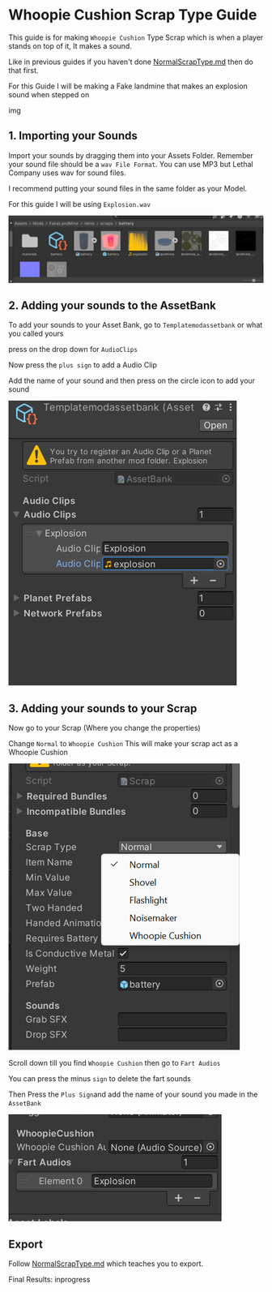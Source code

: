 # Whoopie Cushion Scrap Type Guide

This guide is for making `Whoopie Cushion` Type Scrap which is when a player stands on top of it, It makes a sound.

Like in previous guides if you haven't done [NormalScrapType.md](https://github.com/BuffMage/LethalExpansionGuides/blob/main/ScrapGuides/NormalScrapType.md) then do that first.

For this Guide I will be making a Fake landmine that makes an explosion sound when stepped on

img

## 1. Importing your Sounds

Import your sounds by dragging them into your Assets Folder. Remember your sound file should be a `wav File Format`. You can use MP3 but Lethal Company uses wav for sound files.

I recommend putting your sound files in the same folder as your Model.

For this guide I will be using `Explosion.wav`

![AssetFolder](https://github.com/BuffMage/LethalExpansionGuides/blob/main/Images/AssetFolderforWhoopieCushion.png)

## 2. Adding your sounds to the AssetBank

To add your sounds to your Asset Bank, go to `Templatemodassetbank` or what you called yours 

press on the drop down for `AudioClips`

Now press the `plus sign` to add a Audio Clip

Add the name of your sound and then press on the circle icon to add your sound


![AssetBank](https://github.com/BuffMage/LethalExpansionGuides/blob/main/Images/WhoopieCushionGuideAssetBank.png)

## 3. Adding your sounds to your Scrap

Now go to your Scrap (Where you change the properties)

Change `Normal` to `Whoopie Cushion` This will make your scrap act as a Whoopie Cushion

![ScrapTypeDropdown](https://github.com/BuffMage/LethalExpansionGuides/blob/main/Images/NormaltoNoise.png)

Scroll down till you find `Whoopie Cushion` then go to `Fart Audios`

You can press the minus `sign` to delete the fart sounds

Then Press the `Plus Sign`and add the name of your sound you made in the `AssetBank`

![Settings](https://github.com/BuffMage/LethalExpansionGuides/blob/main/Images/WhoopieCushionSettings.png)

## Export

Follow [NormalScrapType.md](https://github.com/BuffMage/LethalExpansionGuides/blob/main/ScrapGuides/NormalScrapType.md) which teaches you to export.

Final Results: inprogress 


